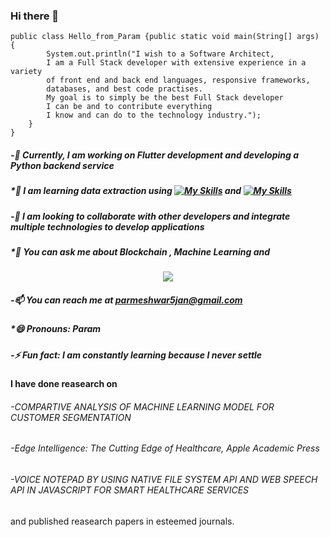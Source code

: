 ### Hi there 👋

```
public class Hello_from_Param {public static void main(String[] args) { 
        System.out.println("I wish to a Software Architect,
        I am a Full Stack developer with extensive experience in a variety 
        of front end and back end languages, responsive frameworks, 
        databases, and best code practises.
        My goal is to simply be the best Full Stack developer 
        I can be and to contribute everything 
        I know and can do to the technology industry.");
    }
}
```

##### -🔭 Currently, I am working on Flutter development and developing a Python backend service
##### *🌱 I am learning data extraction using [![My Skills](https://skillicons.dev/icons?i=py)](https://skillicons.dev) and [![My Skills](https://skillicons.dev/icons?i=nextjs)](https://skillicons.dev)
##### -👯 I am looking to collaborate with other developers and integrate multiple technologies to develop applications
##### *💬 You can ask me about _Blockchain_ , _Machine_ _Learning_ and 
<p align="center">
  <a href="https://skillicons.dev">
    <img src="https://skillicons.dev/icons?i=js,nodejs,react,cpp,c,java,py,ts,flask,express,mysql,mongodb,flutter,dart,firebase,php,html,css,bootstrap,vscode,docker,postman" />
  </a>
</p>

##### -📫 You can reach me at parmeshwar5jan@gmail.com
##### *😄 Pronouns: Param
##### -⚡ Fun fact: I am constantly learning because I never settle




#### I have done reasearch on 
######   -COMPARTIVE ANALYSIS OF MACHINE LEARNING MODEL FOR CUSTOMER SEGMENTATION
######   -Edge Intelligence: The Cutting Edge of Healthcare, Apple Academic Press
######   -VOICE NOTEPAD BY USING NATIVE FILE SYSTEM API AND WEB SPEECH API IN JAVASCRIPT FOR SMART HEALTHCARE SERVICES
and published reasearch papers in esteemed journals.

